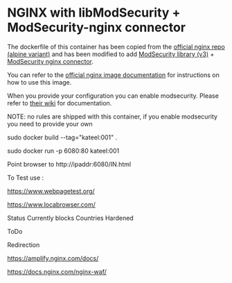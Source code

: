 # NGINX with libModSecurity + ModSecurity-nginx connector
The dockerfile of this container has been copied from the [official nginx repo (alpine variant)](https://raw.githubusercontent.com/nginxinc/docker-nginx/3e8a6ee0603bf6c9cd8846c5fa43e96b13b0f44b/mainline/alpine/Dockerfile)  and has been modified to add [ModSecurity library (v3)](https://github.com/SpiderLabs/ModSecurity/tree/v3/master)  + [ModSecurity nginx connector](https://github.com/SpiderLabs/ModSecurity-nginx).

You can refer to the [official nginx image documentation](https://hub.docker.com/_/nginx/) for instructions on how to use this image.

When you provide your configuration you can enable modsecurity. Please refer to [their wiki](https://github.com/SpiderLabs/ModSecurity/wiki) for documentation.

NOTE: no rules are shipped with this container, if you enable modsecurity you need to provide your own


sudo docker build --tag="kateel:001" .


sudo docker run -p 6080:80 kateel:001

Point browser to http://ipaddr:6080/IN.html

To Test use : 

https://www.webpagetest.org/

https://www.locabrowser.com/


Status
Currently blocks Countries
Hardened

ToDo

Redirection

https://amplify.nginx.com/docs/

https://docs.nginx.com/nginx-waf/
